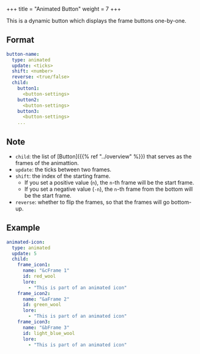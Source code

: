 +++
title = "Animated Button"
weight = 7
+++

This is a dynamic button which displays the frame buttons one-by-one.

## Format

```yaml
button-name:
  type: animated
  update: <ticks>
  shift: <number>
  reverse: <true/false>
  child:
    button1:
      <button-settings>
    button2:
      <button-settings>
    button3:
      <button-settings>
    ...
```

## Note

* `child`: the list of [Button]({{% ref "../overview" %}}) that serves as the frames of the animattion.
* `update`: the ticks between two frames.
* `shift`: the index of the starting frame.
  * If you set a positive value (`n`), the `n`-th frame will be the start frame.
  * If you set a negative value (`-n`), the `n`-th frame from the bottom will be the start frame.
* `reverse`: whether to flip the frames, so that the frames will go bottom-up.

## Example

```yaml
animated-icon:
  type: animated
  update: 5
  child:
    frame_icon1:
      name: "&cFrame 1"
      id: red_wool
      lore:
        - "This is part of an animated icon"
    frame_icon2:
      name: "&aFrame 2"
      id: green_wool
      lore:
        - "This is part of an animated icon"
    frame_icon3:
      name: "&bFrame 3"
      id: light_blue_wool
      lore:
        - "This is part of an animated icon"
```
